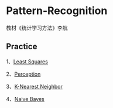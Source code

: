 # Pattern-Recognition
教材《统计学习方法》李航
## Practice
1、[Least Squares](https://github.com/PamelaXu/Pattern-Recognition/tree/main/Least%20Squraes)

2、[Perception](https://github.com/PamelaXu/Pattern-Recognition/tree/main/Perceptron)

3、[K-Nearest Neighbor](https://github.com/PamelaXu/Pattern-Recognition/tree/main/K-Nearest%20Neighbor)

4、[Naive Bayes](https://github.com/PamelaXu/Pattern-Recognition/tree/main/Naive%20Bayes)


